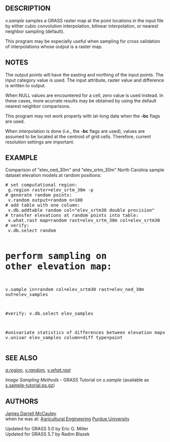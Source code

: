 <h2>DESCRIPTION</h2>

<em>v.sample</em> samples a GRASS raster map at the point
locations in the input file by either cubic convolution
interpolation, bilinear interpolation, or nearest neighbor
sampling (default).

<p>This program may be especially useful when sampling for
cross validation of interpolations whose output is a raster
map.

<h2>NOTES</h2>

The output points will have the easting and northing of the input points.
The input category value is used. The input attribute, raster value
and difference is written to output.

<p>When NULL values are encountered for a cell, zero value is used
instead.  In these cases, more acurrate results may be obtained
by using the default nearest neighbor comparisons.

<p>This program may not work properly with lat-long data when
the <b>-bc</b> flags are used.

<p>When interpolation is done (i.e., the <b>-bc</b> flags are
used), values are assumed to be located at the centroid of
grid cells.  Therefore, current resolution settings are
important.

<h2>EXAMPLE</h2>

Comparison of "elev_ned_30m" and "elev_srtm_30m" North Carolina
sample dataset elevation models at random positions:

<div class="code"><pre>
# set computational region:
 g.region raster=elev_srtm_30m -p
# generate random points:
 v.random output=random n=100
# add table with one column:
 v.db.addtable random col="elev_srtm30 double precision"
# transfer elevations at random points into table:
 v.what.rast map=random rast=elev_srtm_30m col=elev_srtm30
# verify:
 v.db.select random

# perform sampling on other elevation map:
 v.sample in=random col=elev_srtm30 rast=elev_ned_30m out=elev_samples

#verify:
 v.db.select elev_samples

#univariate statistics of differences between elevation maps:
 v.univar elev_samples column=diff type=point
</pre></div>

<h2>SEE ALSO</h2>

<em>
<a href="g.region.html">g.region</a>,
<a href="v.random.html">v.random</a>,
<a href="v.what.rast.html">v.what.rast</a>
</em>

<em>Image Sampling Methods</em> - GRASS Tutorial on <em>s.sample</em>
(available as
<a href="https://grass.osgeo.org/gdp/sites/">s.sample-tutorial.ps.gz</a>)

<h2>AUTHORS</h2>

<a href="http://mccauley-usa.com/">James Darrell McCauley</a>
<br>when he was at:
<a href="http://ABE.www.ecn.purdue.edu/ABE/">Agricultural Engineering</a>
<a href="http://www.purdue.edu/">Purdue University</a>
<p>Updated for GRASS 5.0 by Eric G. Miller
<br>
Updated for GRASS 5.7 by Radim Blazek
